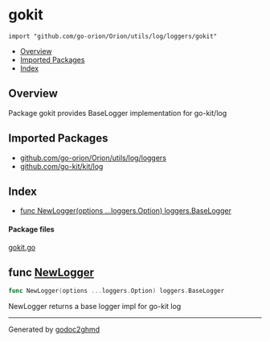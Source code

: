 # gokit
`import "github.com/go-orion/Orion/utils/log/loggers/gokit"`

* [Overview](#pkg-overview)
* [Imported Packages](#pkg-imports)
* [Index](#pkg-index)

## <a name="pkg-overview">Overview</a>
Package gokit provides BaseLogger implementation for go-kit/log

## <a name="pkg-imports">Imported Packages</a>

- [github.com/go-orion/Orion/utils/log/loggers](./..)
- [github.com/go-kit/kit/log](https://godoc.org/github.com/go-kit/kit/log)

## <a name="pkg-index">Index</a>
* [func NewLogger(options ...loggers.Option) loggers.BaseLogger](#NewLogger)

#### <a name="pkg-files">Package files</a>
[gokit.go](./gokit.go) 

## <a name="NewLogger">func</a> [NewLogger](./gokit.go#L52)
``` go
func NewLogger(options ...loggers.Option) loggers.BaseLogger
```
NewLogger returns a base logger impl for go-kit log

- - -
Generated by [godoc2ghmd](https://github.com/GandalfUK/godoc2ghmd)

